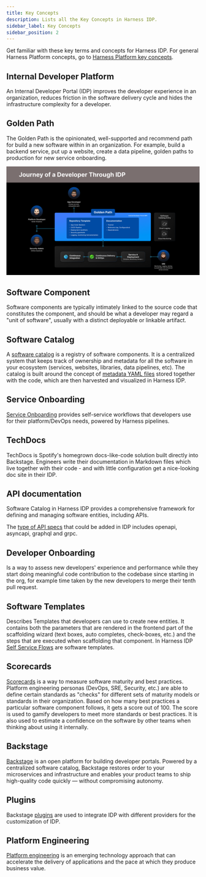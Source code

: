 ```yaml
---
title: Key Concepts
description: Lists all the Key Concepts in Harness IDP.
sidebar_label: Key Concepts
sidebar_position: 2
---
```


Get familiar with these key terms and concepts for Harness IDP. For general Harness Platform concepts, go to [Harness Platform key concepts](/docs/platform/get-started/key-concepts.md).

## Internal Developer Platform

An Internal Developer Portal (IDP) improves the developer experience in an organization, reduces friction in the software delivery cycle and hides the infrastructure complexity for a developer.

## Golden Path

The Golden Path is the opinionated, well-supported and recommend path for build a new software within in an organization. For example, build a backend service, put up a website, create a data pipeline, golden paths to production for new service onboarding.

![](./static/Golden%20Paths%20Dark%20Theme.png)

## Software Component

Software components are typically intimately linked to the source code that constitutes the component, and should be what a developer may regard a "unit of software", usually with a distinct deployable or linkable artifact.

## Software Catalog

A [software catalog](/docs/internal-developer-portal/catalog/software-catalog) is a registry of software components. It is a centralized system that keeps track of ownership and metadata for all the software in your ecosystem (services, websites, libraries, data pipelines, etc). The catalog is built around the concept of [metadata YAML files](https://developer.harness.io/docs/internal-developer-portal/catalog/software-catalog#component-definition-yaml) stored together with the code, which are then harvested and visualized in Harness IDP.

## Service Onboarding

[Service Onboarding](./flows/service-onboarding-pipelines) provides self-service workflows that developers use for their platform/DevOps needs, powered by Harness pipelines.

## TechDocs

TechDocs is Spotify's homegrown docs-like-code solution built directly into Backstage. Engineers write their documentation in Markdown files which live together with their code - and with little configuration get a nice-looking doc site in their IDP.

## API documentation

Software Catalog in Harness IDP provides a comprehensive framework for defining and managing software entities, including APIs.

The [type of API specs](./get-started/add-api-docs) that could be added in IDP includes openapi, asyncapi, graphql and grpc.

## Developer Onboarding

Is a way to assess new developers' experience and performance while they start doing meaningful code contribution to the codebase since starting in the org, for example time taken by the new developers to merge their tenth pull request.

## Software Templates

Describes Templates that developers can use to create new entities. It contains both the parameters that are rendered in the frontend part of the scaffolding wizard (text boxes, auto completes, check-boxes, etc.) and the steps that are executed when scaffolding that component. In Harness IDP [Self Service Flows](/docs/category/self-service-flows) are software templates.

## Scorecards

[Scorecards](/docs/category/scorecards) is a way to measure software maturity and best practices. Platform engineering personas (DevOps, SRE, Security, etc.) are able to define certain standards as "checks" for different sets of maturity models or standards in their organization. Based on how many best practices a particular software component follows, it gets a score out of 100. The score is used to gamify developers to meet more standards or best practices. It is also used to estimate a confidence on the software by other teams when thinking about using it internally.

## Backstage

[Backstage](https://backstage.io/) is an open platform for building developer portals. Powered by a centralized software catalog, Backstage restores order to your microservices and infrastructure and enables your product teams to ship high-quality code quickly — without compromising autonomy.

## Plugins

Backstage [plugins](https://developer.harness.io/docs/internal-developer-portal/plugins/overview) are used to integrate IDP with different providers for the customization of IDP.

## Platform Engineering

[Platform engineering](https://www.gartner.com/en/articles/what-is-platform-engineering#:~:text=Platform%20engineering%20is%20an%20emerging,capabilities%20with%20automated%20infrastructure%20operations.) is an emerging technology approach that can accelerate the delivery of applications and the pace at which they produce business value.

